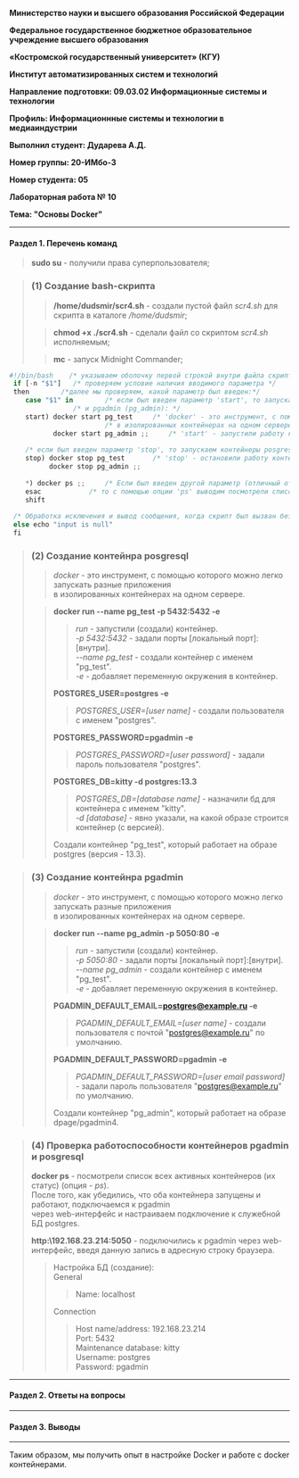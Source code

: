 **Министерство науки и высшего образования Российской Федерации**

**Федеральное государственное бюджетное образовательное учреждение высшего образования**

**«Костромской государственный университет» (КГУ)**

**Институт автоматизированных систем и технологий**

**Направление подготовки: 09.03.02 Информационные системы и технологии**

**Профиль: Информационнные системы и технологии в медиаиндустрии**

**Выполнил студент: Дударева А.Д.**

**Номер группы: 20-ИМбо-3**

**Номер студента: 05**

**Лабораторная работа № 10** 

**Тема: "Основы Docker"**

-----
#### Раздел 1. Перечень команд
> **sudo su** - получили права суперпользователя;

> ### (1) Создание bash-скрипта
>> **/home/dudsmir/scr4.sh** - создали пустой файл *scr4.sh* для скрипта в каталоге */home/dudsmir*;  
>
>> **chmod +x ./scr4.sh** - сделали файл со скриптом *scr4.sh* исполняемым;  
>
>> **mc** - запуск Midnight Commander;  

```javascript
#!/bin/bash    /* указываем оболочку первой строкой внутри файла скрипта, которую мы собираемся использовать */
 if [-n "$1"]   /* проверяем условие наличия вводимого параметра */
 then 		 /*далее мы проверяем, какой параметр был введен:*/
	case "$1" in 		/* если был введен параметр 'start', то запускаем контейнеры posgresql (pg_test)*/ 
				/* и pgadmin (pg_admin): */
	start) docker start pg_test		/* 'docker' - это инструмент, с помощью которого можно запускать разные приложения */
						/* в изолированных контейнерах на одном сервере. */
	       docker start pg_admin ;;		/* 'start' - запустили работу контейнеры "pg_test" и "pg_admin". */
	       
	/* если был введен параметр 'stop', то запускаем контейнеры posgresql (pg_test) и pgadmin (pg_admin): */
	stop) docker stop pg_test		/* 'stop' - остановили работу контейнеров "pg_test" и "pg_admin". */
	      docker stop pg_admin ;;
	      
	*) docker ps ;;		/* Если был введен другой параметр (отличный от 'start' или 'stop' ), */
	esac			/* то с помощью опции 'ps' выводим посмотрели список всех активных контейнеров (их статус).*/
	shift
  
 /* Обработка исключения и вывод сообщения, когда скрипт был вызван без параметра */
 else echo "input is null" 
 fi
```



> ### (2) Создание контейнра posgresql
> 
>> *docker* - это инструмент, с помощью которого можно легко запускать разные приложения   
>> в изолированных контейнерах на одном сервере.
>
>> **docker run --name pg_test -p 5432:5432 -e**    
>>> *run* - запустили (создали) контейнер.  
>>> *-p 5432:5432* - задали порты [локальный порт]:[внутри].    
>>> *--name pg_test* - создали контейнер с именем "pg_test".  
>>> *-e* - добавляет переменную окружения в контейнер.    
>>      
>> **POSTGRES_USER=postgres -e**  
>>> *POSTGRES_USER=[user name]* - создали пользователя с именем "postgres".  
>>    
>> **POSTGRES_PASSWORD=pgadmin -e**   
>>> *POSTGRES_PASSWORD=[user password]* - задали пароль пользователя "postgres".  
>>
>> **POSTGRES_DB=kitty -d postgres:13.3** 
>>> *POSTGRES_DB=[database name]* - назначили бд для контейнера с именем "kitty".  
>>> *-d [database]* - явно указали, на какой образе строится контейнер (с версией).  
>>
>> Создали контейнер "pg_test", который работает на образе postgres (версия - 13.3).


> ### (3) Создание контейнра pgadmin
> 
>> *docker* - это инструмент, с помощью которого можно легко запускать разные приложения   
>> в изолированных контейнерах на одном сервере.
>
>> **docker run --name pg_admin -p 5050:80 -e**    
>>> *run* - запустили (создали) контейнер.  
>>> *-p 5050:80* - задали порты [локальный порт]:[внутри].    
>>> *--name pg_admin* - создали контейнер с именем "pg_test".  
>>> *-e* - добавляет переменную окружения в контейнер.    
>>      
>> **PGADMIN_DEFAULT_EMAIL=postgres@example.ru -e**  
>>> *PGADMIN_DEFAULT_EMAIL=[user name]* - создали пользователя с почтой "postgres@example.ru" по умолчанию.  
>>    
>> **PGADMIN_DEFAULT_PASSWORD=pgadmin -e**   
>>> *PGADMIN_DEFAULT_PASSWORD=[user email password]* - задали пароль пользователя "postgres@example.ru" по умолчанию.  
>>
>> Создали контейнер "pg_admin", который работает на образе dpage/pgadmin4.  


> ### (4) Проверка работоспособности контейнеров pgadmin и posgresql
> 
> **docker ps** - посмотрели список всех активных контейнеров (их статус) (опция - *ps*).  
> После того, как убедились, что оба контейнера запущены и работают, подключаемся к pgadmin  
> через web-интерфейс и настраиваем подключение к служебной БД postgres.
> 
> **http:\\192.168.23.214:5050** - подключились к pgadmin через web-интерфейс, введя данную запись в адресную строку браузера.
>> Настройка БД (создание):  
>> General
>>> Name: localhost  
>>
>> Connection  
>>> Host name/address: 192.168.23.214  
>>> Port: 5432  
>>> Maintenance database: kitty  
>>> Username: postgres  
>>> Password: pgadmin



-----
#### Раздел 2. Ответы на вопросы
-----
#### Раздел 3. Выводы
-----

Таким образом, мы получить опыт в настройке Docker и работе с docker контейнерами.



